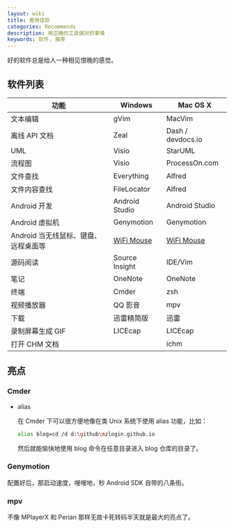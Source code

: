 ```yaml
---
layout: wiki
title: 善用佳软
categories: Recommends
description: 用正确的工具做对的事情
keywords: 软件, 推荐
---
```


好的软件总是给人一种相见恨晚的感觉。

## 软件列表

| 功能                                 | Windows        | Mac OS X          |
|--------------------------------------|----------------|-------------------|
| 文本编辑                             | gVim           | MacVim            |
| 离线 API 文档                        | Zeal           | Dash / devdocs.io |
| UML                                  | Visio          | StarUML           |
| 流程图                               | Visio          | ProcessOn.com     |
| 文件查找                             | Everything     | Alfred            |
| 文件内容查找                         | FileLocator    | Alfred            |
| Android 开发                         | Android Studio | Android Studio    |
| Android 虚拟机                       | Genymotion     | Genymotion        |
| Android 当无线鼠标、键盘、远程桌面等 | [WiFi Mouse][] | [WiFi Mouse][]    |
| 源码阅读                             | Source Insight | IDE/Vim           |
| 笔记                                 | OneNote        | OneNote           |
| 终端                                 | Cmder          | zsh               |
| 视频播放器                           | QQ 影音        | mpv               |
| 下载                                 | 迅雷精简版     | 迅雷              |
| 录制屏幕生成 GIF                     | LICEcap        | LICEcap           |
| 打开 CHM 文档                        |                | ichm              |

## 亮点

### Cmder

* alias

  在 Cmder 下可以很方便地像在类 Unix 系统下使用 alias 功能，比如：

  ```sh
  alias blog=cd /d d:\github\mzlogin.github.io
  ```

  然后就能愉快地使用 blog 命令在任意目录进入 blog 仓库的目录了。

### Genymotion

配置好后，那启动速度，嗖嗖地，秒 Android SDK 自带的八条街。

### mpv

不像 MPlayerX 和 Perian 那样无故卡死转码半天就是最大的亮点了。

[WiFi Mouse]: https://wifimouse.necta.us/
